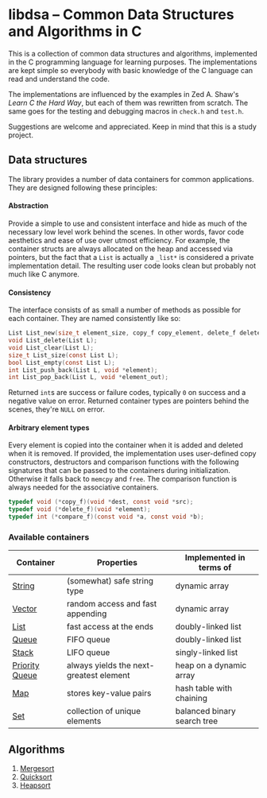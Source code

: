 # libdsa – Common Data Structures and Algorithms in C

This is a collection of common data structures and algorithms, implemented in
the C programming language for learning purposes. The implementations are kept
simple so everybody with basic knowledge of the C language can read and
understand the code.

The implementations are influenced by the examples in Zed A. Shaw's *Learn C
the Hard Way*, but each of them was rewritten from scratch. The same goes for
the testing and debugging macros in `check.h` and `test.h`.

Suggestions are welcome and appreciated. Keep in mind that this is a study
project.


## Data structures

The library provides a number of data containers for common applications. They are designed following these principles:

#### Abstraction
Provide a simple to use and consistent interface and hide as much of the necessary low level work behind the scenes. In other words, favor code aesthetics and ease of use over utmost efficiency. For example, the container structs are always allocated on the heap and accessed via pointers, but the fact that a `List` is actually a `_list*` is considered a private implementation detail. The resulting user code looks clean but probably not much like C anymore.

#### Consistency
The interface consists of as small a number of methods as possible for each container. They are named consistently like so:
```C
List List_new(size_t element_size, copy_f copy_element, delete_f delete_element);
void List_delete(List L);
void List_clear(List L);
size_t List_size(const List L);
bool List_empty(const List L);
int List_push_back(List L, void *element);
int List_pop_back(List L, void *element_out);
```
Returned `int`s are success or failure codes, typically `0` on success and a negative value on error. Returned container types are pointers behind the scenes, they're `NULL` on error.

#### Arbitrary element types
Every element is copied into the container when it is added and deleted when it is removed. If provided, the implementation uses user-defined copy constructors, destructors and comparison functions with the following signatures that can be passed to the containers during initialization. Otherwise it falls back to `memcpy` and `free`. The comparison function is always needed for the associative containers.
```C
typedef void (*copy_f)(void *dest, const void *src);
typedef void (*delete_f)(void *element);
typedef int (*compare_f)(const void *a, const void *b);
```

### Available containers

Container | Properties | Implemented in terms of
--------- | ---------- | --------
[String](./doc/string.md) | (somewhat) safe string type | dynamic array
[Vector](./doc/vector.md) | random access and fast appending | dynamic array
[List](./doc/list.md) | fast access at the ends | doubly-linked list
[Queue](./doc/queue.md) | FIFO queue | doubly-linked list
[Stack](./doc/stack.md) | LIFO queue | singly-linked list
[Priority Queue](./doc/priority_queue.md) | always yields the next-greatest element | heap on a dynamic array
[Map](./doc/map.md) | stores key-value pairs | hash table with chaining
[Set](./doc/set.md) | collection of unique elements | balanced binary search tree

## Algorithms

1. [Mergesort](./src/mergesort.c)
2. [Quicksort](./src/quicksort.c)
3. [Heapsort](./src/heapsort.c)
